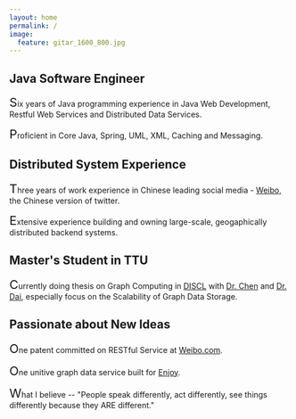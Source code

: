 ```yaml
---
layout: home
permalink: /
image:
  feature: gitar_1600_800.jpg
---
```


<div class="tiles">

<div class="tile">
  <h2 class="post-title">Java Software Engineer</h2>
  <p class="post-excerpt"><span style="font-size:22px">S</span>ix years of Java programming experience in Java Web Development, Restful Web Services and Distributed Data Services.</p><p class="post-excerpt"><span style="font-size:22px">P</span>roficient in Core Java, Spring, UML, XML, Caching and Messaging.</p>
</div><!-- /.tile -->

<div class="tile">
  <h2 class="post-title">Distributed System Experience</h2>
  <p class="post-excerpt"><span style="font-size:22px">T</span>hree years of work experience in Chinese leading social media - <a href="http://www.weibo.com/" target="_blank">Weibo</a>, the Chinese version of twitter.</p> <p class="post-excerpt"><span style="font-size:22px">E</span>xtensive experience building and owning large-scale, geogaphically distributed backend systems.</span></p>
</div><!-- /.tile -->

<div class="tile">
  <h2 class="post-title">Master&#39;s Student in TTU</h2>
  <p class="post-excerpt"><span style="font-size:22px">C</span>urrently doing thesis on Graph Computing in <a href="http://discl.cs.ttu.edu" target="_blank">DISCL</a> with <a href="http://www.myweb.ttu.edu/yonchen/" target="_blank">Dr. Chen</a> and <a href="https://sites.google.com/site/dongdai13/" target="_blank">Dr. Dai</a>, especially focus on the Scalability of Graph Data Storage.</p>
</div><!-- /.tile -->

<div class="tile">
  <h2 class="post-title">Passionate about New Ideas</h2>
  <p class="post-excerpt"><span style="font-size:22px">O</span>ne patent committed on RESTful Service at <a href="http://www.weibo.com/" target="_blank">Weibo.com</a>.</p><p class="post-excerpt"><span style="font-size:22px">O</span>ne unitive graph data service built for <a href="http://enjoy.ricebook.com" target="_blank">Enjoy</a>.</p><p class="post-excerpt"><span style="font-size:22px">W</span>hat I believe -- &quot;People speak differently, act differently, see things differently because they ARE different.&quot;</p>
</div><!-- /.tile -->

</div><!-- /.tiles -->
